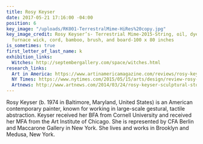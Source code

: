 ```yaml
---
title: Rosy Keyser
date: 2017-05-21 17:16:00 -04:00
position: 6
key_image: "/uploads/RK001-TerrestralMime-HiRes%20copy.jpg"
key_image_credit: Rosy Keyser’s- Terrestrial Mime-2015-String, oil, dye, acrylic enamel,
  furnace wick, cord, bamboo, brush, and board-100 x 80 inches
is_sometimes: true
first_letter_of_last_name: k
exhibition_links:
  Witches: http://septembergallery.com/space/witches.html
research_links:
  Art in America: https://www.artinamericamagazine.com/reviews/rosy-keyser/
  NY Times: https://www.nytimes.com/2015/05/15/arts/design/review-rosy-keyser-the-hell-bitch.html
  Artnews: http://www.artnews.com/2014/03/24/rosy-keyser-sculptural-stories-that-never-end/
---
```


Rosy Keyser (b. 1974 in Baltimore, Maryland, United States) is an American contemporary painter, known for working in large-scale gestural, tactile abstraction. Keyser received her BFA from Cornell University and received her MFA from the Art Institute of Chicago. She is represented by CFA Berlin and Maccarone Gallery in New York. She lives and works in Brooklyn and Medusa, New York.